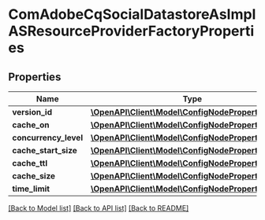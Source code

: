 # ComAdobeCqSocialDatastoreAsImplASResourceProviderFactoryProperties

## Properties
Name | Type | Description | Notes
------------ | ------------- | ------------- | -------------
**version_id** | [**\OpenAPI\Client\Model\ConfigNodePropertyString**](ConfigNodePropertyString.md) |  | [optional] 
**cache_on** | [**\OpenAPI\Client\Model\ConfigNodePropertyBoolean**](ConfigNodePropertyBoolean.md) |  | [optional] 
**concurrency_level** | [**\OpenAPI\Client\Model\ConfigNodePropertyInteger**](ConfigNodePropertyInteger.md) |  | [optional] 
**cache_start_size** | [**\OpenAPI\Client\Model\ConfigNodePropertyInteger**](ConfigNodePropertyInteger.md) |  | [optional] 
**cache_ttl** | [**\OpenAPI\Client\Model\ConfigNodePropertyInteger**](ConfigNodePropertyInteger.md) |  | [optional] 
**cache_size** | [**\OpenAPI\Client\Model\ConfigNodePropertyInteger**](ConfigNodePropertyInteger.md) |  | [optional] 
**time_limit** | [**\OpenAPI\Client\Model\ConfigNodePropertyInteger**](ConfigNodePropertyInteger.md) |  | [optional] 

[[Back to Model list]](../README.md#documentation-for-models) [[Back to API list]](../README.md#documentation-for-api-endpoints) [[Back to README]](../README.md)


